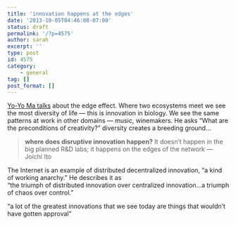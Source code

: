 ```yaml
---
title: 'innovation happens at the edges'
date: '2013-10-05T04:46:08-07:00'
status: draft
permalink: '/?p=4575'
author: sarah
excerpt: ''
type: post
id: 4575
category:
    - general
tag: []
post_format: []
---
```

[Yo-Yo Ma talks](http://www.youtube.com/watch?v=aoGUdPsOM2M) about the edge effect. Where two ecosystems meet we see the most diversity of life — this is innovation in biology. We see the same patterns at work in other domains — music, winemakers. He asks “What are the preconditions of creativity?” diversity creates a breeding ground…

> **where does disruptive innovation happen?** It doesn’t happen in the big planned R&amp;D labs; it happens on the edges of the network — Joichi Ito

The Internet is an example of distributed decentralized innovation, “a kind of working anarchy.” He describes it as  
“the triumph of distributed innovation over centralized innovation…a triumph of chaos over control.”

“a lot of the greatest innovations that we see today are things that wouldn’t have gotten approval”
